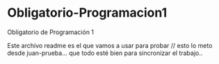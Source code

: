 # Obligatorio-Programacion1
Obligatorio de Programación 1

Este archivo readme es el que vamos a usar para probar
// esto lo meto desde juan-prueba...
que todo esté bien para sincronizar el trabajo..
